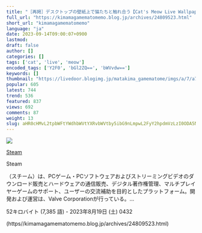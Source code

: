```yaml
---
title: "［再掲］デスクトップの壁紙上で猫たちと触れ合う【Cat's Meow Live Wallpaper】Steam向けに9"
full_url: "https://kimamagamematomemo.blog.jp/archives/24809523.html"
short_url: "kimamagamematomemo"
language: "ja"
date: 2023-09-14T09:00:07+0900
lastmod: 
draft: false
author: []
categories: []
tags: ['cat', 'live', 'meow']
encoded_tags: ['Y2F0', 'bGl2ZQ==', 'bWVvdw==']
keywords: []
thumbnail: "https://livedoor.blogimg.jp/matakima_gamematome/imgs/a/7/a7353910.jpg"
popular: 605
latest: 744
trend: 536
featured: 837
views: 692
comments: 87
weight: 13
slug: aHR0cHMvL2tpbWFtYWdhbWVtYXRvbWVtby5ibG9nLmpwL2FyY2hpdmVzLzI0ODA5NTIzLmh0bWw=
---
```


![](https://livedoor.blogimg.jp/matakima_gamematome/imgs/a/7/a7353910.jpg)

<div><a target='_blank' href='https//ja.wikipedia.org/wiki/Steam' title='Steam'><p>Steam</p></a> <p class='searchresult'><p>Steam</p>（スチーム）は、PCゲーム・PCソフトウェアおよびストリーミングビデオのダウンロード販売とハードウェアの通信販売、デジタル著作権管理、マルチプレイヤーゲームのサポート、ユーザーの交流補助を目的としたプラットフォーム。開発および運営は、Valve Corporationが行っている。…</p> <p class='mw-search-result-data'>52キロバイト (7,385 語) - 2023年8月19日 (土) 0432</p></div>

(https//kimamagamematomemo.blog.jp/archives/24809523.html)
